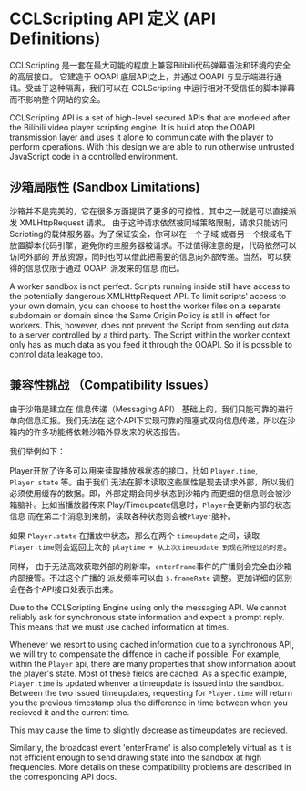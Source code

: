 CCLScripting API 定义 (API Definitions)
===========================

CCLScripting 是一套在最大可能的程度上兼容Bilibili代码弹幕语法和环境的安全的高层接口。
它建造于 OOAPI 底层API之上，并通过 OOAPI 与显示端进行通讯。受益于这种隔离，我们可以在 
CCLScripting 中运行相对不受信任的脚本弹幕而不影响整个网站的安全。

CCLScripting API is a set of high-level secured APIs that are modeled after
the Bilibili video player scripting engine. It is build atop the OOAPI 
transmission layer and uses it alone to communicate with the player to perform
operations. With this design we are able to run otherwise untrusted JavaScript
code in a controlled environment.

沙箱局限性 (Sandbox Limitations)
----------------------------

沙箱并不是完美的，它在很多方面提供了更多的可控性，其中之一就是可以直接派发 XMLHttpRequest 请求。
由于这种请求依然被同域策略限制，请求只能访问Scripting的载体服务器。为了保证安全，你可以在一个子域
或者另一个根域名下放置脚本代码引擎，避免你的主服务器被请求。不过值得注意的是，代码依然可以访问外部的
开放资源，同时也可以借此把需要的信息向外部传递。当然，可以获得的信息仅限于通过 OOAPI 派发来的信息
而已。

A worker sandbox is not perfect. Scripts running inside still have access to the
potentially dangerous XMLHttpRequest API. To limit scripts' access to your own
domain, you can choose to host the worker files on a separate subdomain or 
domain since the Same Origin Policy is still in effect for workers. This, 
however, does not prevent the Script from sending out data to a server controlled
by a third party. The Script within the worker context only has as much data as 
you feed it through the OOAPI. So it is possible to control data leakage too.

兼容性挑战 （Compatibility Issues）
-----------------------------

由于沙箱是建立在 信息传递（Messaging API） 基础上的，我们只能可靠的进行单向信息汇报。我们无法在
这个API下实现可靠的阻塞式双向信息传递，所以在沙箱内的许多功能將依赖沙箱外界发来的状态报告。 

我们举例如下：

Player开放了许多可以用来读取播放器状态的接口，比如 `Player.time`, `Player.state` 等。由于我们
无法在脚本读取这些属性是现去请求外部，所以我们必须使用缓存的数据。即，外部定期会同步状态到沙箱内
而更细的信息则会被沙箱脑补。比如当播放器传来 Play/Timeupdate信息时，`Player`会更新内部的状态信息
而在第二个消息到来前，读取各种状态则会被`Player`脑补。

如果 `Player.state` 在播放中状态，那么在两个 `timeupdate` 之间，读取`Player.time`则会返回上次的 
`playtime + 从上次timeupdate 到现在所经过的时差`。

同样， 由于无法高效获取外部的刷新率，`enterFrame`事件的广播则会完全由沙箱内部接管。不过这个广播的
派发频率可以由 `$.frameRate` 调整。更加详细的区别会在各个API接口处表示出来。

Due to the CCLScripting Engine using only the messaging API. We cannot reliably
ask for synchronous state information and expect a prompt reply. This means that 
we must use cached information at times. 

Whenever we resort to using cached information due to a synchronous API, we will
try to compensate the diffence in cache if possible. For example, within the 
`Player` api, there are many properties that show information about the player's
state. Most of these fields are cached. As a specific example, `Player.time` is 
updated whenver a timeupdate is issued into the sandbox. Between the two issued
timeupdates, requesting for `Player.time` will return you the previous timestamp
plus the difference in time between when you recieved it and the current time.

This may cause the time to slightly decrease as timeupdates are recieved.

Similarly, the broadcast event 'enterFrame' is also completely virtual as it is
not efficient enough to send drawing state into the sandbox at high frequencies. 
More details on these compatibility problems are described in the corresponding 
API docs.

